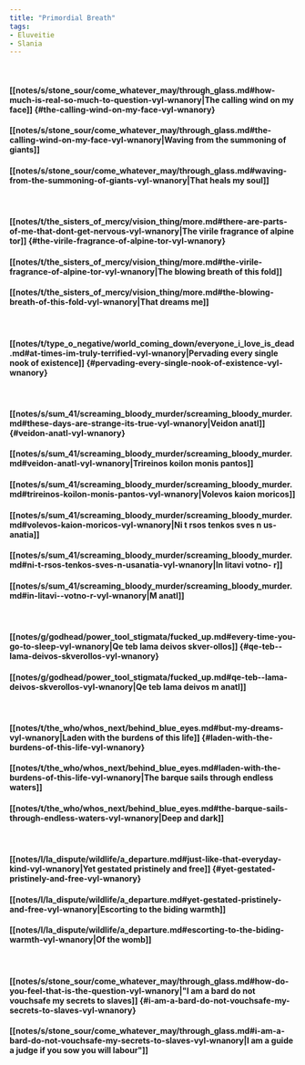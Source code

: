 ```yaml
---
title: "Primordial Breath"
tags:
- Eluveitie
- Slania
---
```

&nbsp;
#### [[notes/s/stone_sour/come_whatever_may/through_glass.md#how-much-is-real-so-much-to-question-vyl-wnanory|The calling wind on my face]] {#the-calling-wind-on-my-face-vyl-wnanory}
#### [[notes/s/stone_sour/come_whatever_may/through_glass.md#the-calling-wind-on-my-face-vyl-wnanory|Waving from the summoning of giants]]
#### [[notes/s/stone_sour/come_whatever_may/through_glass.md#waving-from-the-summoning-of-giants-vyl-wnanory|That heals my soul]]
&nbsp;
#### [[notes/t/the_sisters_of_mercy/vision_thing/more.md#there-are-parts-of-me-that-dont-get-nervous-vyl-wnanory|The virile fragrance of alpine tor]] {#the-virile-fragrance-of-alpine-tor-vyl-wnanory}
#### [[notes/t/the_sisters_of_mercy/vision_thing/more.md#the-virile-fragrance-of-alpine-tor-vyl-wnanory|The blowing breath of this fold]]
#### [[notes/t/the_sisters_of_mercy/vision_thing/more.md#the-blowing-breath-of-this-fold-vyl-wnanory|That dreams me]]
&nbsp;
#### [[notes/t/type_o_negative/world_coming_down/everyone_i_love_is_dead.md#at-times-im-truly-terrified-vyl-wnanory|Pervading every single nook of existence]] {#pervading-every-single-nook-of-existence-vyl-wnanory}
&nbsp;
#### [[notes/s/sum_41/screaming_bloody_murder/screaming_bloody_murder.md#these-days-are-strange-its-true-vyl-wnanory|Veidon anatl]] {#veidon-anatl-vyl-wnanory}
#### [[notes/s/sum_41/screaming_bloody_murder/screaming_bloody_murder.md#veidon-anatl-vyl-wnanory|Trireinos koilon monis pantos]]
#### [[notes/s/sum_41/screaming_bloody_murder/screaming_bloody_murder.md#trireinos-koilon-monis-pantos-vyl-wnanory|Volevos kaion moricos]]
#### [[notes/s/sum_41/screaming_bloody_murder/screaming_bloody_murder.md#volevos-kaion-moricos-vyl-wnanory|Ni t rsos tenkos sves n us-anatia]]
#### [[notes/s/sum_41/screaming_bloody_murder/screaming_bloody_murder.md#ni-t-rsos-tenkos-sves-n-usanatia-vyl-wnanory|In litavi  votno- r]]
#### [[notes/s/sum_41/screaming_bloody_murder/screaming_bloody_murder.md#in-litavi--votno-r-vyl-wnanory|M  anatl]]
&nbsp;
#### [[notes/g/godhead/power_tool_stigmata/fucked_up.md#every-time-you-go-to-sleep-vyl-wnanory|Qe teb  lama deivos skver-ollos]] {#qe-teb--lama-deivos-skverollos-vyl-wnanory}
#### [[notes/g/godhead/power_tool_stigmata/fucked_up.md#qe-teb--lama-deivos-skverollos-vyl-wnanory|Qe teb  lama deivos m  anatl]]
&nbsp;
#### [[notes/t/the_who/whos_next/behind_blue_eyes.md#but-my-dreams-vyl-wnanory|Laden with the burdens of this life]] {#laden-with-the-burdens-of-this-life-vyl-wnanory}
#### [[notes/t/the_who/whos_next/behind_blue_eyes.md#laden-with-the-burdens-of-this-life-vyl-wnanory|The barque sails through endless waters]]
#### [[notes/t/the_who/whos_next/behind_blue_eyes.md#the-barque-sails-through-endless-waters-vyl-wnanory|Deep and dark]]
&nbsp;
#### [[notes/l/la_dispute/wildlife/a_departure.md#just-like-that-everyday-kind-vyl-wnanory|Yet gestated pristinely and free]] {#yet-gestated-pristinely-and-free-vyl-wnanory}
#### [[notes/l/la_dispute/wildlife/a_departure.md#yet-gestated-pristinely-and-free-vyl-wnanory|Escorting to the biding warmth]]
#### [[notes/l/la_dispute/wildlife/a_departure.md#escorting-to-the-biding-warmth-vyl-wnanory|Of the womb]]
&nbsp;
#### [[notes/s/stone_sour/come_whatever_may/through_glass.md#how-do-you-feel-that-is-the-question-vyl-wnanory|"I am a bard do not vouchsafe my secrets to slaves]] {#i-am-a-bard-do-not-vouchsafe-my-secrets-to-slaves-vyl-wnanory}
#### [[notes/s/stone_sour/come_whatever_may/through_glass.md#i-am-a-bard-do-not-vouchsafe-my-secrets-to-slaves-vyl-wnanory|I am a guide a judge if you sow you will labour"]]
